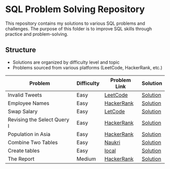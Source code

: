 # SQL Problem Solving Repository

This repository contains my solutions to various SQL problems and challenges. The purpose of this folder is to improve SQL skills through practice and problem-solving.

## Structure

- Solutions are organized by difficulty level and topic
- Problems sourced from various platforms (LeetCode, HackerRank, etc.)

| Problem                     | Difficulty | Problem Link                                                                          | Solution                                      |
| --------------------------- | ---------- | ------------------------------------------------------------------------------------- | --------------------------------------------- |
| Invalid Tweets              | Easy       | [LeetCode](https://leetcode.com/problems/invalid-tweets/)                             | [Solution](./invalid-tweets.sql)              |
| Employee Names              | Easy       | [HackerRank](https://www.hackerrank.com/challenges/name-of-employees/problem)         | [Solution](./Employee-names.sql)              |
| Swap Salary                 | Easy       | [LetCode](https://leetcode.com/problems/swap-salary/)                                 | [Solution](./swap-salary.sql)                 |
| Revising the Select Query I | Easy       | [HackerRank](https://www.hackerrank.com/challenges/revising-the-select-query/problem) | [Solution](./Revising-the-Select-Query-I.sql) |
| Population in Asia          | Easy       | [HackerRank](https://www.hackerrank.com/challenges/asian-population/problem)          | [Solution](./asian-population.sql)            |
| Combine Two Tables          | Easy       | [Naukri](https://www.naukri.com/code360/problems/combine-two-tables_2110759)          | [Solution](./Combine-Two-Tables.sql)          |
| Create tables               | Easy       | [local](./create-tables.png)                                                          | [Solution](./create-tables.sql)               |
| The Report                  | Medium     | [HackerRank](https://www.hackerrank.com/challenges/the-report/problem)                | [Solution](./The-Report.sql)                  |
